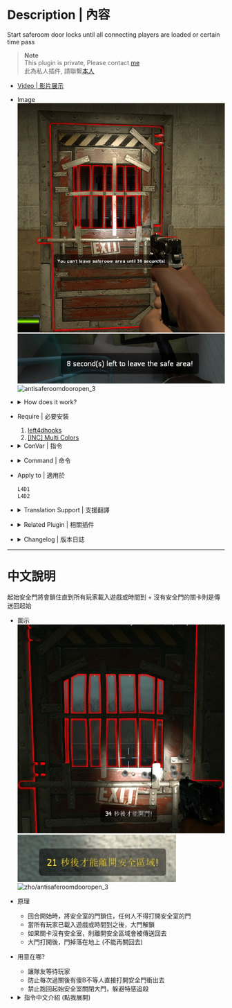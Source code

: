 # Description | 內容
Start saferoom door locks until all connecting players are loaded or certain time pass

> __Note__ <br/>
This plugin is private, Please contact [me](https://github.com/fbef0102/Game-Private_Plugin#私人插件列表-private-plugins-list)<br/>
此為私人插件, 請聯繫[本人](https://github.com/fbef0102/Game-Private_Plugin#私人插件列表-private-plugins-list)

* [Video | 影片展示](https://youtu.be/b3A14C7Qie8)

* Image
    <br/>![antisaferoomdooropen_1](image/antisaferoomdooropen_1.jpg)
    <br/>![antisaferoomdooropen_2](image/antisaferoomdooropen_2.jpg)
    <br/>![antisaferoomdooropen_3](image/antisaferoomdooropen_3.gif)

* <details><summary>How does it work?</summary>

	* Lock start saferoom door until all connecting players are loaded or until time pass
    * Teleport survivor back to safe area when door locks
    * Saferoom door drops after door open
</details>

* Require | 必要安裝
    1. [left4dhooks](https://forums.alliedmods.net/showthread.php?t=321696)
    2. [[INC] Multi Colors](https://github.com/fbef0102/L4D1_2-Plugins/releases/tag/Multi-Colors)

* <details><summary>ConVar | 指令</summary>

    * cfg/sourcemod/antisaferoomdooropen.cfg
        ```php
        // 0=Plugin off, 1=Plugin on.
        antisaferoomdooropen_enable "1"

        // Turn on the plugin in these game modes. 0=All, 1=Coop, 2=Survival, 4=Versus, 8=Scavenge. Add numbers together.
        antisaferoomdooropen_modes_tog "0"

        // How Long plugin waits for loaders before giving up on them (0=Don't wait for loaders)
        antisaferoomdooropen_loaders_time "30"

        // How Long plugin waits before saferoom door can be opened. (Once all players are loaded)
        antisaferoomdooropen_open_time "40"

        // Saferoom door auto open after this amount of time, even if survivors are still inside the safe room. (0=off)
        antisaferoomdooropen_force_start_time "100"

        // If 1, saferoom door drops after door open
        antisaferoomdooropen_fake "1"

        // If 1, Door fades after it it drops.
        antisaferoomdooropen_fade "1"

        // If 1, Players will be teleported back to saferoom if leaves the safe area when door locks. (0=off)
        // Only work if map doesn't have start saferoom door
        antisaferoomdooropen_left_start_area_teleport "41"

        // If 1, Players won't take any damage when door locks
        // Only work if map doesn't have start saferoom door
        antisaferoomdooropen_left_start_area_god "1"

        // If 1, Spawn player to safe area if player dies when door locks
        antisaferoomdooropen_open_spawn_player "0"

        // If 1, return player to safe area if player spawns or takes over bot when door locks.
        antisaferoomdooropen_return_player "0"

        // Changes how count down timer and hint displays.
        antisaferoomdooropen_announce_type "2"

        // (L4D2) Set A Glow For The Saferoom Doors
        antisaferoomdooropen_glow_enable "1"

        // (L4D2) Set The Glow Range For Saferoom Doors
        antisaferoomdooropen_glow_range "500"

        // (L4D2) Set Saferoom Lock Glow Color, (0-255) Separated By Spaces.
        antisaferoomdooropen_lock_glow_color "255 0 0"

        // (L4D2) Set Saferoom Unlock Glow Color, (0-255) Separated By Spaces.
        antisaferoomdooropen_unlock_glow_color "0 255 0"
        ```
</details>

* <details><summary>Command | 命令</summary>

	None
</details>

* Apply to | 適用於
    ```
    L4D1
    L4D2
    ```

* <details><summary>Translation Support | 支援翻譯</summary>

	```
	English
	繁體中文
	简体中文
	```
</details>

* <details><summary>Related Plugin | 相關插件</summary>

    1. [lockdown_system_l4d](https://github.com/fbef0102/L4D1_2-Plugins/tree/master/lockdown_system_l4d): Locks Saferoom Door Until Someone Opens It.
        > 終點安全門鎖住直到時間結束
</details>

* <details><summary>Changelog | 版本日誌</summary>

    * v2.7 (2024-11-19)
        * Waiting for connecting players
        * Update cvars
        * Update translation
        * Remake code

    * v2.6 (2024-8-27)
        * Update cvars

    * v2.5 (2023-10-31)
        * Add translation file

    * v2.4 (2023-2-13)
        * Add a cvar to display count down timer

    * v2.3
        * Initial Release
</details>

- - - -
# 中文說明
起始安全門將會鎖住直到所有玩家載入遊戲或時間到 + 沒有安全門的關卡則是傳送回起始

* 圖示
    <br/>![zho/antisaferoomdooropen_1](image/zho/antisaferoomdooropen_1.jpg)
    <br/>![zho/antisaferoomdooropen_2](image/zho/antisaferoomdooropen_2.jpg)
    <br/>![zho/antisaferoomdooropen_3](image/zho/antisaferoomdooropen_3.gif)

* 原理
	* 回合開始時，將安全室的門鎖住，任何人不得打開安全室的門
    * 當所有玩家已載入遊戲或時間到之後，大門解鎖
    * 如果關卡沒有安全室，則離開安全區域會被傳送回去
    * 大門打開後，門掉落在地上 (不能再關回去)

* 用意在哪?
    * 讓隊友等待玩家
    * 防止每次過關後有傻B不等人直接打開安全門衝出去
    * 禁止跑回起始安全室關閉大門，躲避特感追殺

* <details><summary>指令中文介紹 (點我展開)</summary>

    * cfg/sourcemod/antisaferoomdooropen.cfg
        ```php
        // 0=關閉插件, 1=啟動插件
        antisaferoomdooropen_enable "1"

        // 什麼模式下啟動此插件. 0=所有模式, 1=戰役, 2=生存, 4=對抗, 8=清道夫. 請將數字相加起來
        antisaferoomdooropen_modes_tog "0"

        // 換圖之後必須等待所有玩家載入遊戲，超過30秒後便放棄等待 (0=不等待)
        antisaferoomdooropen_loaders_time "30"

        // 40秒後解鎖安全室大門 (所有玩家已載入遊戲之後開始倒數)
        antisaferoomdooropen_open_time "40"

        // 100秒後，安全室的門強制自動打開 (0=關閉這項功能)
        antisaferoomdooropen_force_start_time "100"

        // 為1時，安全門打開後會自動掉落且不能再關回去
        antisaferoomdooropen_fake "1"

        // 為1時，安全門掉落地上後自動消失
        antisaferoomdooropen_fade "1"

        // (大門鎖住時) 為1時，倖存者離開安全區域會被傳送回起點 (0=關閉這項功能)
        // 關卡沒有安全室才會生效
        antisaferoomdooropen_left_start_area_teleport "41"

        // (大門鎖住時) 為1時，倖存者們不會受到任何傷害直到 _left_start_area_time 設置的時間結束
        // 關卡沒有安全室才會生效
        antisaferoomdooropen_left_start_area_god "1"

        // (大門鎖住時) 為1時，如果玩家在安全室內死亡則會復活 (時間到之前)
        antisaferoomdooropen_open_spawn_player "0"

        // (大門鎖住時) 為1時，玩家取代Bot時會返回安全區域 (時間到之前)
        antisaferoomdooropen_return_player "0"

        // 提示該如何顯示. (0: 不提示, 1: 聊天框, 2: 黑底白字框, 3: 螢幕正中間)
        antisaferoomdooropen_countdown_announce_type "2"

        // (L4D2) 為1時，安全室的大門有光環
        antisaferoomdooropen_glow_enable "1"

        // (L4D2) 安全室的大門發光範圍
        antisaferoomdooropen_glow_range "500"

        // (L4D2) 安全室的大門鎖住時的光圈顏色，填入RGB三色 (三個數值介於0~255，需要空格)
        antisaferoomdooropen_lock_glow_color "255 0 0"

        // (L4D2) 安全室的大門解除鎖住時的光圈顏色，填入RGB三色 (三個數值介於0~255，需要空格)
        antisaferoomdooropen_unlock_glow_color "0 255 0"
        ```
</details>